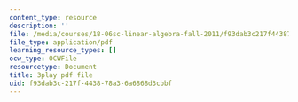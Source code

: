 ```yaml
---
content_type: resource
description: ''
file: /media/courses/18-06sc-linear-algebra-fall-2011/f93dab3c217f443878a36a6868d3cbbf_TX_vooSnhm8.pdf
file_type: application/pdf
learning_resource_types: []
ocw_type: OCWFile
resourcetype: Document
title: 3play pdf file
uid: f93dab3c-217f-4438-78a3-6a6868d3cbbf
---
```

